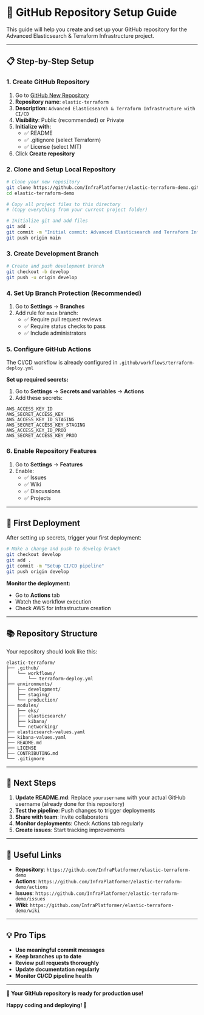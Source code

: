 # 🚀 **GitHub Repository Setup Guide**

This guide will help you create and set up your GitHub repository for the Advanced Elasticsearch & Terraform Infrastructure project.

---

## 📋 **Step-by-Step Setup**

### **1. Create GitHub Repository**

1. Go to [GitHub New Repository](https://github.com/new)
2. **Repository name**: `elastic-terraform`
3. **Description**: `Advanced Elasticsearch & Terraform Infrastructure with CI/CD`
4. **Visibility**: Public (recommended) or Private
5. **Initialize with**:
   - ✅ README
   - ✅ .gitignore (select Terraform)
   - ✅ License (select MIT)
6. Click **Create repository**

### **2. Clone and Setup Local Repository**

```bash
# Clone your new repository
git clone https://github.com/InfraPlatformer/elastic-terraform-demo.git
cd elastic-terraform-demo

# Copy all project files to this directory
# (Copy everything from your current project folder)

# Initialize git and add files
git add .
git commit -m "Initial commit: Advanced Elasticsearch and Terraform Infrastructure"
git push origin main
```

### **3. Create Development Branch**

```bash
# Create and push development branch
git checkout -b develop
git push -u origin develop
```

### **4. Set Up Branch Protection (Recommended)**

1. Go to **Settings** → **Branches**
2. Add rule for `main` branch:
   - ✅ Require pull request reviews
   - ✅ Require status checks to pass
   - ✅ Include administrators

### **5. Configure GitHub Actions**

The CI/CD workflow is already configured in `.github/workflows/terraform-deploy.yml`

**Set up required secrets:**
1. Go to **Settings** → **Secrets and variables** → **Actions**
2. Add these secrets:

```
AWS_ACCESS_KEY_ID
AWS_SECRET_ACCESS_KEY
AWS_ACCESS_KEY_ID_STAGING
AWS_SECRET_ACCESS_KEY_STAGING
AWS_ACCESS_KEY_ID_PROD
AWS_SECRET_ACCESS_KEY_PROD
```

### **6. Enable Repository Features**

1. Go to **Settings** → **Features**
2. Enable:
   - ✅ Issues
   - ✅ Wiki
   - ✅ Discussions
   - ✅ Projects

---

## 🔧 **First Deployment**

After setting up secrets, trigger your first deployment:

```bash
# Make a change and push to develop branch
git checkout develop
git add .
git commit -m "Setup CI/CD pipeline"
git push origin develop
```

**Monitor the deployment:**
- Go to **Actions** tab
- Watch the workflow execution
- Check AWS for infrastructure creation

---

## 📚 **Repository Structure**

Your repository should look like this:

```
elastic-terraform/
├── .github/
│   └── workflows/
│       └── terraform-deploy.yml
├── environments/
│   ├── development/
│   ├── staging/
│   └── production/
├── modules/
│   ├── eks/
│   ├── elasticsearch/
│   ├── kibana/
│   └── networking/
├── elasticsearch-values.yaml
├── kibana-values.yaml
├── README.md
├── LICENSE
├── CONTRIBUTING.md
└── .gitignore
```

---

## 🎯 **Next Steps**

1. **Update README.md**: Replace `yourusername` with your actual GitHub username (already done for this repository)
2. **Test the pipeline**: Push changes to trigger deployments
3. **Share with team**: Invite collaborators
4. **Monitor deployments**: Check Actions tab regularly
5. **Create issues**: Start tracking improvements

---

## 🔗 **Useful Links**

- **Repository**: `https://github.com/InfraPlatformer/elastic-terraform-demo`
- **Actions**: `https://github.com/InfraPlatformer/elastic-terraform-demo/actions`
- **Issues**: `https://github.com/InfraPlatformer/elastic-terraform-demo/issues`
- **Wiki**: `https://github.com/InfraPlatformer/elastic-terraform-demo/wiki`

---

## 💡 **Pro Tips**

- **Use meaningful commit messages**
- **Keep branches up to date**
- **Review pull requests thoroughly**
- **Update documentation regularly**
- **Monitor CI/CD pipeline health**

---

**🎉 Your GitHub repository is ready for production use!**

**Happy coding and deploying! 🚀**
